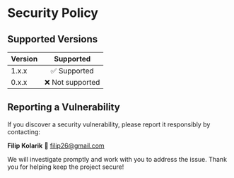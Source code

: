 # Security Policy

## Supported Versions


| Version | Supported          |
| ------- |:------------------:|
| 1.x.x   | ✅ Supported |
| 0.x.x   | ❌ Not supported |

## Reporting a Vulnerability

If you discover a security vulnerability, please report it responsibly by contacting:

**Filip Kolarik**
📧 [filip26@gmail.com](mailto:filip26@gmail.com)

We will investigate promptly and work with you to address the issue. Thank you for helping keep the project secure!
